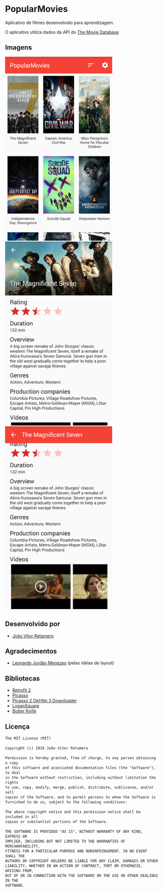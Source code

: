 # PopularMovies

Aplicativo de filmes desenvolvido para aprendizagem.

O aplicativo utiliza dados da API do [The Movie Database](https://www.themoviedb.org/)

Imagens
-------

![Imagem 1][8]
![Imagem 2][9]
![Imagem 3][10]

Desenvolvido por
----------------

* [João Vitor Retamero][2]

Agradecimentos
--------------

* [Leonardo Jordão Menezes][1] (pelas idéias de layout)

Bibliotecas
-----------

* [Retrofit 2][3]
* [Picasso][4]
* [Picasso 2 OkHttp 3 Downloader][5]
* [LoganSquare][6]
* [Butter Knife][7]

Licença
-------

	The MIT License (MIT)

	Copyright (c) 2016 João Vitor Retamero

	Permission is hereby granted, free of charge, to any person obtaining a copy
	of this software and associated documentation files (the "Software"), to deal
	in the Software without restriction, including without limitation the rights
	to use, copy, modify, merge, publish, distribute, sublicense, and/or sell
	copies of the Software, and to permit persons to whom the Software is
	furnished to do so, subject to the following conditions:

	The above copyright notice and this permission notice shall be included in all
	copies or substantial portions of the Software.

	THE SOFTWARE IS PROVIDED "AS IS", WITHOUT WARRANTY OF ANY KIND, EXPRESS OR
	IMPLIED, INCLUDING BUT NOT LIMITED TO THE WARRANTIES OF MERCHANTABILITY,
	FITNESS FOR A PARTICULAR PURPOSE AND NONINFRINGEMENT. IN NO EVENT SHALL THE
	AUTHORS OR COPYRIGHT HOLDERS BE LIABLE FOR ANY CLAIM, DAMAGES OR OTHER
	LIABILITY, WHETHER IN AN ACTION OF CONTRACT, TORT OR OTHERWISE, ARISING FROM,
	OUT OF OR IN CONNECTION WITH THE SOFTWARE OR THE USE OR OTHER DEALINGS IN THE
	SOFTWARE.

[1]: https://github.com/leon0238
[2]: https://github.com/jvretamero
[3]: https://github.com/square/retrofit
[4]: https://github.com/square/picasso
[5]: https://github.com/JakeWharton/picasso2-okhttp3-downloader
[6]: https://github.com/bluelinelabs/LoganSquare
[7]: https://github.com/JakeWharton/butterknife
[8]: ./arte/pop_00.png
[9]: ./arte/pop_01.png
[10]: ./arte/pop_02.png

